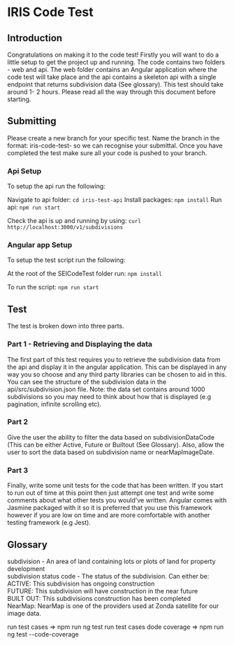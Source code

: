 # IRIS Code Test

## Introduction

Congratulations on making it to the code test! Firstly you will want to do a little setup to
get the project up and running. The code contains two folders - web and api. The web folder 
contains an Angular application where the code test will take place and the api contains a 
skeleton api with a single endpoint that returns subdivision data (See glossary). This test
should take around 1- 2 hours. Please read all the way through this document before starting. 

## Submitting
Please create a new branch for your specific test. Name the branch in the format:
iris-code-test-<yourname> so we can recognise your submittal. Once you have completed
the test make sure all your code is pushed to your branch. 

### Api Setup

To setup the api run the following:

Navigate to api folder: `cd iris-test-api`
Install packages: `npm install`
Run api: `npm run start`

Check the api is up and running by using:
`curl http://localhost:3000/v1/subdivisions`

### Angular app Setup

To setup the test script run the following:

At the root of the SEICodeTest folder run:
`npm install`

To run the script: `npm run start`

## Test

The test is broken down into three parts.

### Part 1 - Retrieving and Displaying the data

The first part of this test requires you to retrieve the subdivision data from the api and display it in 
the angular application. This can be displayed in any way you so choose and any third party libraries can
be chosen to aid in this. You can see the structure of the subdivision data in the api/src/subdivision.json
file. Note: the data set contains around 1000 subdivisions so you may need to think about how that is 
displayed (e.g pagination, infinite scrolling etc).

### Part 2
 Give the user the ability to filter the data based on subdivisionDataCode (This can be either Active, Future 
 or Builtout (See Glossary). Also, allow the user to sort the data based on subdivision name or nearMapImageDate.

### Part 3

Finally, write some unit tests for the code that has been written. If you start to run out of time at this point
then just attempt one test and write some comments about what other tests you would've written. Angular comes
with Jasmine packaged with it so it is preferred that you use this framework however if you are low on time and
are more comfortable with another testing framework (e.g Jest).

## Glossary

subdivision - An area of land containing lots or plots of land for property development <br />
subdivision status code - The status of the subdivision. Can either be: <br />
ACTIVE: This subdivision has ongoing construction <br />
FUTURE: This subdivision will have construction in the near future <br />
BUILT OUT: This subdivisions construction has been completed <br />
NearMap: NearMap is one of the providers used at Zonda satellite for our image data. <br />


run test cases => npm run ng test 
run test cases dode coverage => npm run ng test --code-coverage 